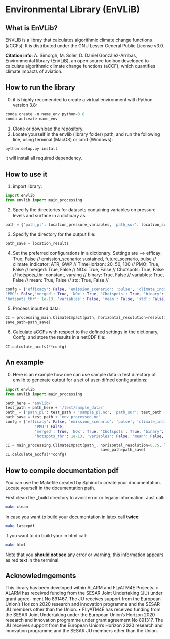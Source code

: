 # Environmental Library (EnVLiB)

      
## What is EnVLib?

ENVLIB is a libray that calculates algorithmic climate change functions (aCCFs).
It is distributed under the GNU Lesser General Public License v3.0.

**Citation info**: A. Simorgh, M. Soler, D. Daniel González-Arribas, Environmental library (EnVLiB), an open source toolbox developed to calculate algorithmic climate change functions (aCCF), which quantifies climate impacts of aviation.


## How to run the library
0. it is highly recomended to create a virtual environment with Python version 3.8:
```python
conda create -n name_env python=3.8
conda activate name_env
```
1. Clone or download the repository.
2. Locate yourself in the envlib (library folder) path, and run the following line, using terminal (MacOS) or cmd (Windows): 
```python
python setup.py install
```
it will install all required dependency.

## How to use it


1. import library:

```python
import envlib
from envlib import main_processing
```

2. Specify the directories for datasets containing variables on pressure levels and surface in a dictioary as:

```python
path = {'path_pl': location_pressure_variables, 'path_sur': location_surface_variables'}
```

    
3. Specify the directory for the output file:

```python
path_save = location_results
```    
    
4. Set the preferred configurations in a dictionary. Settings are -->
    efficay: True, False //
    emission_scenario: sustained, future_scenario, pulse //
    climate_indicator: ATR, GWP //
    TimeHorizon: 20, 50, 100 //
    PMO: True, False //
    merged: True, False //
    NOx: True, False //
    Chotspots: True, False //
    hotspots_thr: constant, varying //
    binary: True, False //
    variables: True, False //
    mean: True, False //
    std: True, False //
    

```python
confg = {'efficacy': False, 'emission_scenario': 'pulse', 'climate_indicator': 'ATR', 'TimeHorizon': 20,
'PMO': False,'merged': True, 'NOx': True, 'Chotspots': True, 'binary': True,
'hotspots_thr': 1e-13, 'variables': False, 'mean': False, 'std': False}
```    

5. Process inputted data:

```python
CI = processing_main.ClimateImpact(path, horizontal_resolution=resolution, lat_bound=(lat_min, lat_max), lon_bound=(lon_min, lon_max),
save_path=path_save)
```

6. Calculate aCCFs with respect to the defined settings in the dictionary, Confg, and store the results in a netCDF file:

```python
CI.calculate_accfs(**confg)
```
## An example

 0. Here is an example how one can use sample data in test directory of envlib to generate output for a set of user-difned configurations:
 ```python
 import envlib
 from envlib import main_processing

 path_here = 'envlib/'
 test_path = path_here + '/test/sample_data/'
 path_ = {'path_pl': test_path + 'sample_pl.nc', 'path_sur': test_path + 'sample_sur.nc'}
 path_save = test_path + 'env_processed.nc'
 confg = {'efficacy': False, 'emission_scenario': 'pulse', 'climate_indicator': 'ATR', 'TimeHorizon': 20,
              'PMO': False,
              'merged': True, 'NOx': True, 'Chotspots': True, 'binary': True,
              'hotspots_thr': 1e-13, 'variables': False, 'mean': False, 'std': False}

 CI = main_processing.ClimateImpact(path_, horizontal_resolution=0.75, lat_bound=(35, 60.0), lon_bound=(-15, 35),
                                           save_path=path_save)
 CI.calculate_accfs(**confg)
 ```
## How to compile documentation pdf


You can use the Makefile created by Sphinx to create your documentation. Locate yourself in the documentation path.

First clean the _build directory to avoid error or legacy information. Just call:

```bash
make clean
```

In case you want to build your documentation in latex call **twice**:

```bash
make latexpdf
```

if you want to do build your in html call:

```bash
make html
```

Note that you **should not see** any error or warning, this information appears as red text in the terminal.




## Acknowledmgements



This library has been developed within ALARM and FLyATM4E Projects.
• ALARM has received funding from the SESAR Joint Undertaking (JU) under grant agree- ment No 891467. The JU receives support from the European Union’s Horizon 2020 research and innovation programme and the SESAR JU members other than the Union.
• FLyATM4E has received funding from the SESAR Joint Undertaking under the European Union’s Horizon 2020 research and innovation programme under grant agreement No 891317. The JU receives support from the European Union’s Horizon 2020 research and innovation programme and the SESAR JU members other than the Union.

   
   
   

